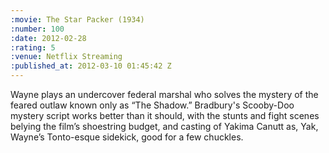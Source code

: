```yaml
--- 
:movie: The Star Packer (1934)
:number: 100
:date: 2012-02-28
:rating: 5
:venue: Netflix Streaming
:published_at: 2012-03-10 01:45:42 Z
---
```

Wayne plays an undercover federal marshal who solves the mystery of the feared outlaw known only as “The Shadow.” Bradbury's Scooby-Doo mystery script works better than it should, with the stunts and fight scenes belying the film’s shoestring budget, and casting of Yakima Canutt as, Yak, Wayne’s Tonto-esque sidekick, good for a few chuckles.


